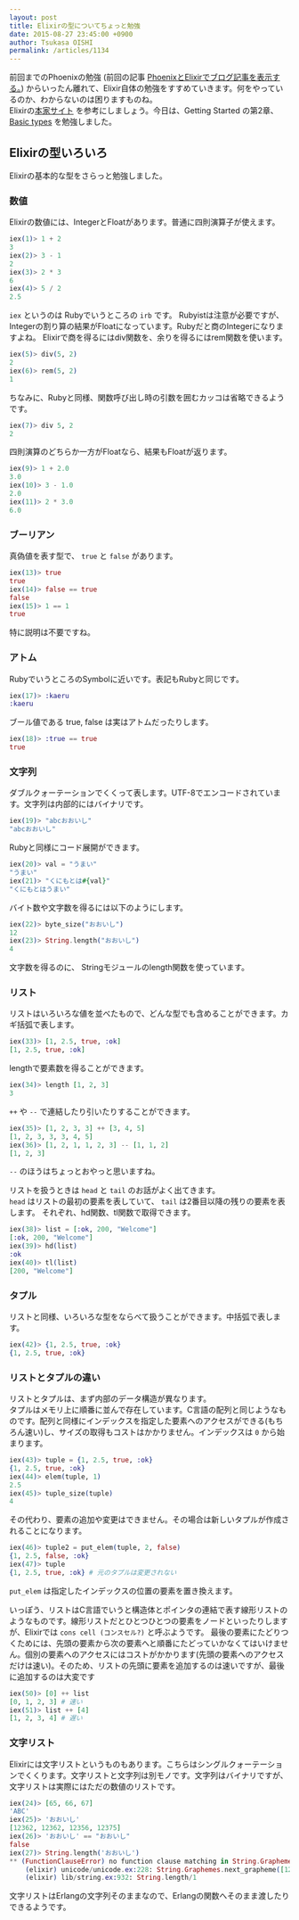 ```yaml
---
layout: post
title: Elixirの型についてちょっと勉強
date: 2015-08-27 23:45:00 +0900
author: Tsukasa OISHI
permalink: /articles/1134
---
```


前回までのPhoenixの勉強 (前回の記事 [PhoenixとElixirでブログ記事を表示する。](https://www.kaeruspoon.net/articles/1132)) からいったん離れて、Elixir自体の勉強をすすめていきます。何をやっているのか、わからないのは困りますものね。  
Elixirの[本家サイト](http://elixir-lang.org/) を参考にしましょう。今日は、Getting Started の第2章、[Basic types](http://elixir-lang.org/getting-started/basic-types.html) を勉強しました。

## Elixirの型いろいろ
Elixirの基本的な型をさらっと勉強しました。

### 数値
Elixirの数値には、IntegerとFloatがあります。普通に四則演算子が使えます。
```elixir
iex(1)> 1 + 2
3
iex(2)> 3 - 1
2
iex(3)> 2 * 3
6
iex(4)> 5 / 2
2.5
```
 ```iex``` というのは Rubyでいうところの ```irb``` です。
Rubyistは注意が必要ですが、Integerの割り算の結果がFloatになっています。Rubyだと商のIntegerになりますよね。
Elixirで商を得るにはdiv関数を、余りを得るにはrem関数を使います。
```elixir
iex(5)> div(5, 2)
2
iex(6)> rem(5, 2)
1
```
ちなみに、Rubyと同様、関数呼び出し時の引数を囲むカッコは省略できるようです。
```elixir
iex(7)> div 5, 2
2
```
四則演算のどちらか一方がFloatなら、結果もFloatが返ります。
```elixir
iex(9)> 1 + 2.0
3.0
iex(10)> 3 - 1.0
2.0
iex(11)> 2 * 3.0
6.0
```

### ブーリアン
真偽値を表す型で、 ```true``` と ```false``` があります。
```elixir
iex(13)> true
true
iex(14)> false == true
false
iex(15)> 1 == 1
true
```
特に説明は不要ですね。

### アトム
RubyでいうところのSymbolに近いです。表記もRubyと同じです。
```elixir
iex(17)> :kaeru
:kaeru
```
ブール値である true, false は実はアトムだったりします。
```elixir
iex(18)> :true == true
true
```

### 文字列
ダブルクォーテーションでくくって表します。UTF-8でエンコードされています。文字列は内部的にはバイナリです。
```elixir
iex(19)> "abcおおいし"
"abcおおいし"
```
Rubyと同様にコード展開ができます。
```elixir
iex(20)> val = "うまい"
"うまい"
iex(21)> "くにもとは#{val}"
"くにもとはうまい"
```
バイト数や文字数を得るには以下のようにします。
```elixir
iex(22)> byte_size("おおいし")
12
iex(23)> String.length("おおいし")
4
```
文字数を得るのに、 Stringモジュールのlength関数を使っています。

### リスト
リストはいろいろな値を並べたもので、どんな型でも含めることができます。カギ括弧で表します。
```elixir
iex(33)> [1, 2.5, true, :ok]
[1, 2.5, true, :ok]
```
lengthで要素数を得ることができます。
```elixir
iex(34)> length [1, 2, 3]
3
```
 ```++``` や ```--``` で連結したり引いたりすることができます。
```elixir
iex(35)> [1, 2, 3, 3] ++ [3, 4, 5]
[1, 2, 3, 3, 3, 4, 5]
iex(36)> [1, 2, 1, 1, 2, 3] -- [1, 1, 2]
[1, 2, 3]
```
 ```--``` のほうはちょっとおやっと思いますね。

リストを扱うときは ```head``` と ```tail``` のお話がよく出てきます。  
  ```head``` はリストの最初の要素を表していて、 ```tail``` は2番目以降の残りの要素を表します。
それぞれ、hd関数、tl関数で取得できます。
```elixir
iex(38)> list = [:ok, 200, "Welcome"]
[:ok, 200, "Welcome"]
iex(39)> hd(list)
:ok
iex(40)> tl(list)
[200, "Welcome"]
```

### タプル
リストと同様、いろいろな型をならべて扱うことができます。中括弧で表します。
```elixir
iex(42)> {1, 2.5, true, :ok}
{1, 2.5, true, :ok}
```

### リストとタプルの違い
リストとタプルは、まず内部のデータ構造が異なります。  
タプルはメモリ上に順番に並んで存在しています。C言語の配列と同じようなものです。配列と同様にインデックスを指定した要素へのアクセスができる(もちろん速い)し、サイズの取得もコストはかかりません。インデックスは ```0``` から始まります。
```elixir
iex(43)> tuple = {1, 2.5, true, :ok}
{1, 2.5, true, :ok}
iex(44)> elem(tuple, 1)
2.5
iex(45)> tuple_size(tuple)
4
```
その代わり、要素の追加や変更はできません。その場合は新しいタプルが作成されることになります。
```elixir
iex(46)> tuple2 = put_elem(tuple, 2, false)
{1, 2.5, false, :ok}
iex(47)> tuple
{1, 2.5, true, :ok} # 元のタプルは変更されない
```
 ```put_elem``` は指定したインデックスの位置の要素を置き換えます。

いっぽう、リストはC言語でいうと構造体とポインタの連結で表す線形リストのようなものです。線形リストだとひとつひとつの要素をノードといったりしますが、Elixirでは ```cons cell (コンスセル?)``` と呼ぶようです。 
最後の要素にたどりつくためには、先頭の要素から次の要素へと順番にたどっていかなくてはいけません。個別の要素へのアクセスにはコストがかかります(先頭の要素へのアクセスだけは速い)。そのため、リストの先頭に要素を追加するのは速いですが、最後に追加するのは大変です
```elixir
iex(50)> [0] ++ list
[0, 1, 2, 3] # 速い
iex(51)> list ++ [4]
[1, 2, 3, 4] # 遅い
```

### 文字リスト
Elixirには文字リストというものもあります。こちらはシングルクォーテーションでくくります。文字リストと文字列は別モノです。文字列はバイナリですが、文字リストは実際にはただの数値のリストです。
```elixir
iex(24)> [65, 66, 67]
'ABC'
iex(25)> 'おおいし'
[12362, 12362, 12356, 12375]
iex(26)> 'おおいし' == "おおいし"
false
iex(27)> String.length('おおいし')
** (FunctionClauseError) no function clause matching in String.Graphemes.next_grapheme/1
    (elixir) unicode/unicode.ex:228: String.Graphemes.next_grapheme([12362, 12362, 12356, 12375])
    (elixir) lib/string.ex:932: String.length/1
```
文字リストはErlangの文字列そのままなので、Erlangの関数へそのまま渡したりできるようです。
